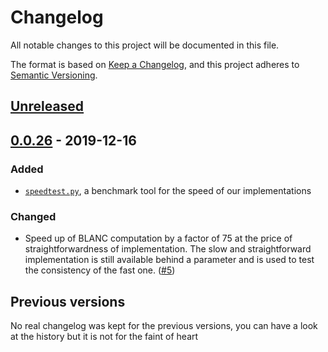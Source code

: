 Changelog
=========

All notable changes to this project will be documented in this file.

The format is based on [Keep a Changelog](https://keepachangelog.com/en/1.0.0/), and this project
adheres to [Semantic Versioning](https://semver.org/spec/v2.0.0.html).

## [Unreleased]

[Unreleased]: https://github.com/loicgrobol/scorch/compare/v0.0.26...HEAD

## [0.0.26] - 2019-12-16

[0.0.26]: https://github.com/loicgrobol/scorch/compare/v0.0.25...v0.0.26

### Added

- [`speedtest.py`](/tests/speedtest.py), a benchmark tool for the speed of our implementations

### Changed

- Speed up of BLANC computation by a factor of 75 at the price of straightforwardness of
  implementation. The slow and straightforward implementation is still available behind a parameter
  and is used to test the consistency of the fast one.
  ([#5](https://github.com/LoicGrobol/scorch/pull/5))

## Previous versions

No real changelog was kept for the previous versions, you can have a look at the history but it is
not for the faint of heart
